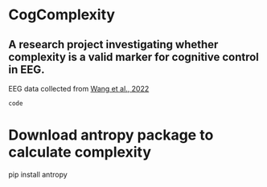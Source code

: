 # CogComplexity

## A research project investigating whether complexity is a valid marker for  cognitive control in EEG.

EEG data collected from [Wang et al., 2022](https://www.nature.com/articles/s41597-022-01607-9)

`code`
# Download antropy package to calculate complexity

pip install antropy
